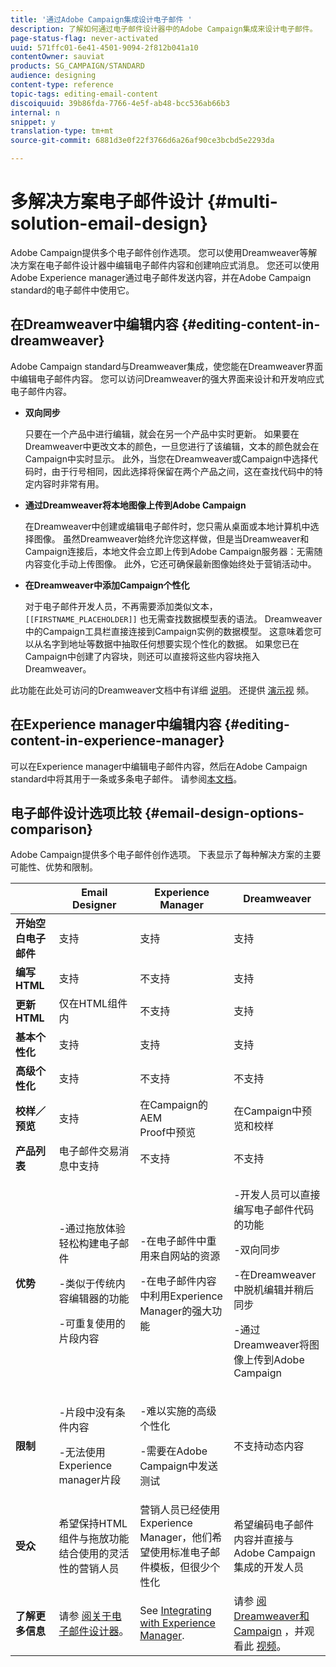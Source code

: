 ```yaml
---
title: '通过Adobe Campaign集成设计电子邮件 '
description: 了解如何通过电子邮件设计器中的Adobe Campaign集成来设计电子邮件。
page-status-flag: never-activated
uuid: 571ffc01-6e41-4501-9094-2f812b041a10
contentOwner: sauviat
products: SG_CAMPAIGN/STANDARD
audience: designing
content-type: reference
topic-tags: editing-email-content
discoiquuid: 39b86fda-7766-4e5f-ab48-bcc536ab66b3
internal: n
snippet: y
translation-type: tm+mt
source-git-commit: 6881d3e0f22f3766d6a26af90ce3bcbd5e2293da

---
```



# 多解决方案电子邮件设计 {#multi-solution-email-design}

Adobe Campaign提供多个电子邮件创作选项。 您可以使用Dreamweaver等解决方案在电子邮件设计器中编辑电子邮件内容和创建响应式消息。 您还可以使用Adobe Experience manager通过电子邮件发送内容，并在Adobe Campaign standard的电子邮件中使用它。

## 在Dreamweaver中编辑内容 {#editing-content-in-dreamweaver}

Adobe Campaign standard与Dreamweaver集成，使您能在Dreamweaver界面中编辑电子邮件内容。 您可以访问Dreamweaver的强大界面来设计和开发响应式电子邮件内容。

* **双向同步**

   只要在一个产品中进行编辑，就会在另一个产品中实时更新。 如果要在Dreamweaver中更改文本的颜色，一旦您进行了该编辑，文本的颜色就会在Campaign中实时显示。 此外，当您在Dreamweaver或Campaign中选择代码时，由于行号相同，因此选择将保留在两个产品之间，这在查找代码中的特定内容时非常有用。

* **通过Dreamweaver将本地图像上传到Adobe Campaign**

   在Dreamweaver中创建或编辑电子邮件时，您只需从桌面或本地计算机中选择图像。 虽然Dreamweaver始终允许您这样做，但是当Dreamweaver和Campaign连接后，本地文件会立即上传到Adobe Campaign服务器：无需随内容变化手动上传图像。 此外，它还可确保最新图像始终处于营销活动中。

* **在Dreamweaver中添加Campaign个性化**

   对于电子邮件开发人员，不再需要添加类似文本， `[[FIRSTNAME_PLACEHOLDER]]` 也无需查找数据模型表的语法。 Dreamweaver中的Campaign工具栏直接连接到Campaign实例的数据模型。 这意味着您可以从名字到地址等数据中抽取任何想要实现个性化的数据。 如果您已在Campaign中创建了内容块，则还可以直接将这些内容块拖入Dreamweaver。

此功能在此处可访问的Dreamweaver文档中有详细 [说明](https://helpx.adobe.com/dreamweaver/using/working-with-dreamweaver-and-campaign.html)。 还提供 [演示视](https://helpx.adobe.com/campaign/kt/acs/using/acs-dreamweaver-integration-feature-video-use.html) 频。

## 在Experience manager中编辑内容 {#editing-content-in-experience-manager}

可以在Experience manager中编辑电子邮件内容，然后在Adobe Campaign standard中将其用于一条或多条电子邮件。 请参阅[本文档](../../integrating/using/integrating-with-experience-manager.md)。

## 电子邮件设计选项比较 {#email-design-options-comparison}

Adobe Campaign提供多个电子邮件创作选项。 下表显示了每种解决方案的主要可能性、优势和限制。

<table> 
 <thead> 
  <tr> 
   <th> </th> 
   <th> Email Designer<br /> </th> 
   <th> Experience Manager<br /> </th> 
   <th> Dreamweaver<br /> </th> 
  </tr> 
 </thead> 
 <tbody> 
  <tr> 
   <td> <strong>开始空白电子邮件</strong><br /> </td> 
   <td> 支持<br /> </td> 
   <td> 支持<br /> </td> 
   <td> 支持<br /> </td> 
  </tr> 
  <tr> 
   <td> <strong>编写HTML</strong><br /> </td> 
   <td> 支持<br /> </td> 
   <td> 不支持<br /> </td> 
   <td> 支持<br /> </td> 
  </tr> 
  <tr> 
   <td> <strong>更新HTML</strong><br /> </td> 
   <td> 仅在HTML组件内<br /> </td> 
   <td> 不支持<br /> </td> 
   <td> 支持<br /> </td> 
  </tr> 
  <tr> 
   <td> <strong>基本个性化</strong><br /> </td> 
   <td> 支持<br /> </td> 
   <td> 支持<br /> </td> 
   <td> 支持<br /> </td> 
  </tr> 
  <tr> 
   <td> <strong>高级个性化</strong><br /> </td> 
   <td> 支持<br /> </td> 
   <td> 不支持<br /> </td> 
   <td> 不支持<br /> </td> 
  </tr> 
  <tr> 
   <td> <strong>校样／预览</strong><br /> </td> 
   <td> 支持<br /> </td> 
   <td> 在Campaign的AEM<br /> Proof中预览<br /> </td> 
   <td> 在Campaign中预览和校样<br /> </td> 
  </tr> 
  <tr> 
   <td> <strong>产品列表</strong><br /> </td> 
   <td> 电子邮件交易消息中支持<br /> </td> 
   <td> 不支持<br /> </td> 
   <td> 不支持<br /> </td> 
  </tr> 
  <tr> 
   <td> <strong>优势</strong><br /> </td> 
   <td> 
     <p>-通过拖放体验轻松构建电子邮件</p>
     <p>-类似于传统内容编辑器的功能</p>
     <p>-可重复使用的片段内容</p>
  </td> 
   <td> 
     <p>-在电子邮件中重用来自网站的资源</p>
     <p>-在电子邮件内容中利用Experience Manager的强大功能</p>
    </td> 
   <td> 
    <p>-开发人员可以直接编写电子邮件代码的功能</p>
    <p>-双向同步</p>
    <p>-在Dreamweaver中脱机编辑并稍后同步</p>
    <p>-通过Dreamweaver将图像上传到Adobe Campaign</p>
  </td> 
  </tr> 
  <tr> 
   <td> <strong>限制</strong><br /> </td> 
   <td> 
     <p>-片段中没有条件内容</p>
     <p>-无法使用Experience manager片段</p>
  </td> 
   <td> 
     <p>-难以实施的高级个性化</p>
     <p>-需要在Adobe Campaign中发送测试</p>
  </td> 
   <td> 不支持动态内容<br /> </td> 
  </tr> 
  <tr> 
   <td> <strong>受众</strong><br /> </td> 
   <td> 希望保持HTML组件与拖放功能结合使用的灵活性的营销人员<br /> </td> 
   <td> 营销人员已经使用Experience Manager，他们希望使用标准电子邮件模板，但很少个性化<br /> </td> 
   <td> 希望编码电子邮件内容并直接与Adobe Campaign集成的开发人员<br /> </td> 
  </tr> 
  <tr> 
   <td> <strong>了解更多信息</strong><br /> </td> 
   <td> 请参 <a href="../../designing/using/designing-content-in-adobe-campaign.md">阅关于电子邮件设计器</a>。<br /> </td> 
   <td> See <a href="../../integrating/using/integrating-with-experience-manager.md">Integrating with Experience Manager</a>.<br /> </td> 
   <td> 请参 <a href="https://helpx.adobe.com/dreamweaver/using/working-with-dreamweaver-and-campaign.html">阅Dreamweaver和Campaign</a> ，并观看此 <a href="https://helpx.adobe.com/campaign/kt/acs/using/acs-dreamweaver-integration-feature-video-use.html">视频</a>。<br /> </td> 
  </tr> 
 </tbody> 
</table>
